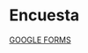 # Encuesta

[GOOGLE FORMS](https://docs.google.com/forms/d/1U3vDXbfsn53PXlBrTzeCZTOeW5cqg-W9NWRPoc1ipNw/prefill)
